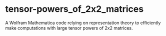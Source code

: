 # tensor-powers_of_2x2_matrices
A Wolfram Mathematica code relying on representation theory to efficiently make computations with large tensor powers of 2x2 matrices. 
